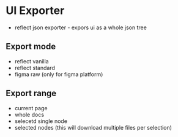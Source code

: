 # UI Exporter

- reflect json exporter - expors ui as a whole json tree

## Export mode

- reflect vanilla
- reflect standard
- figma raw (only for figma platform)

## Export range

- current page
- whole docs
- selecetd single node
- selected nodes (this will download multiple files per selection)
